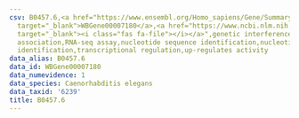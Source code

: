 ```yaml
---
csv: B0457.6,<a href="https://www.ensembl.org/Homo_sapiens/Gene/Summary?db=core;g=WBGene00007180"
  target="_blank">WBGene00007180</a>,<a href="https://www.ncbi.nlm.nih.gov/pubmed/27496166"
  target="_blank"><i class="fas fa-file"></i></a>",genetic interference,functional
  association,RNA-seq assay,nucleotide sequence identification,nucleotide sequence
  identification,transcriptional regulation,up-regulates activity
data_alias: B0457.6
data_id: WBGene00007180
data_numevidence: 1
data_species: Caenorhabditis elegans
data_taxid: '6239'
title: B0457.6
---
```

